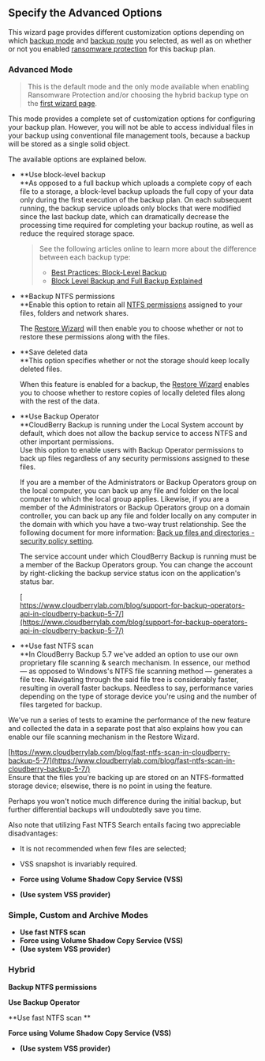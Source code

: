 ## Specify the Advanced Options

This wizard page provides different customization options depending on which [backup mode](/concepts/backup-wizard/backup-filesfolders/shared-select-the-backup-mode.md) and [backup route](/concepts/backup-wizard/backup-filesfolders/welcome.md) you selected, as well as on whether or not you enabled [ransomware protection](/concepts/backup-wizard/backup-filesfolders/welcome.md) for this backup plan.

### Advanced Mode

> This is the default mode and the only mode available when enabling Ransomware Protection and/or choosing the hybrid backup type on the [first wizard page](/concepts/backup-wizard/backup-filesfolders/welcome.md).

This mode provides a complete set of customization options for configuring your backup plan. However, you will not be able to access individual files in your backup using conventional file management tools, because a backup will be stored as a single solid object.

The available options are explained below.

* **Use block-level backup                
  **As opposed to a full backup which uploads a complete copy of each file to a storage, a block-level backup uploads the full copy of your data only during the first execution of the backup plan. On each subsequent running, the backup service uploads only blocks that were modified since the last backup date, which can dramatically decrease the processing time required for completing your backup routine, as well as reduce the required storage space.

  > See the following articles online to learn more about the difference between each backup type:
  >
  > * [Best Practices: Block-Level Backup](https://www.cloudberrylab.com/blog/best-practices-block-level-backup/)
  > * [Block Level Backup and Full Backup Explained](https://www.cloudberrylab.com/blog/block-level-backup-and-full-backup-explained/)

* **Backup NTFS permissions                
  **Enable this option to retain all [NTFS permissions](http://www.ntfs.com/ntfs-permissions.htm) assigned to your files, folders and network shares.

  The [Restore Wizard](/chapter1/step-3-choose-data-to-restore/31-restore-filesfolders-or-ms-exchange-data/313-specify-the-restore-destination.md) will then enable you to choose whether or not to restore these permissions along with the files.

* **Save deleted data          
  **This option specifies whether or not the storage should keep locally deleted files.

  When this feature is enabled for a backup, the [Restore Wizard](/chapter1/step-3-choose-data-to-restore/31-restore-filesfolders-or-ms-exchange-data/313-specify-the-restore-destination.md) enables you to choose whether to restore copies of locally deleted files along with the rest of the data.​

* **Use Backup Operator  
  **CloudBerry Backup is running under the Local System account by default, which does not allow the backup service to access NTFS and other important permissions.  
  Use this option to enable users with Backup Operator permissions to back up files regardless of any security permissions assigned to these files.   
  
  If you are a member of the Administrators or Backup Operators group on the local computer, you can back up any file and folder on the local computer to which the local group applies. Likewise, if you are a member of the Administrators or Backup Operators group on a domain controller, you can back up any file and folder locally on any computer in the domain with which you have a two-way trust relationship. See the following document for more information: [Back up files and directories - security policy setting](https://docs.microsoft.com/en-us/windows/security/threat-protection/security-policy-settings/back-up-files-and-directories).  
  
  The service account under which CloudBerry Backup is running must be a member of the Backup Operators group. You can change the account by right-clicking the backup service status icon on the application's status bar.  
  
  [  
  https://www.cloudberrylab.com/blog/support-for-backup-operators-api-in-cloudberry-backup-5-7/](https://www.cloudberrylab.com/blog/support-for-backup-operators-api-in-cloudberry-backup-5-7/)

* **Use fast NTFS scan                              
  **In CloudBerry Backup 5.7 we've added an option to use our own proprietary file scanning & search mechanism. In essence, our method — as opposed to Windows's NTFS file scanning method — generates a file tree. Navigating through the said file tree is considerably faster, resulting in overall faster backups. Needless to say, performance varies depending on the type of storage device you're using and the number of files targeted for backup.

We've run a series of tests to examine the performance of the new feature and collected the data in a separate post that also explains how you can enable our file scanning mechanism in the Restore Wizard.

[https://www.cloudberrylab.com/blog/fast-ntfs-scan-in-cloudberry-backup-5-7/](https://www.cloudberrylab.com/blog/fast-ntfs-scan-in-cloudberry-backup-5-7/)  
  Ensure that the files you're backing up are stored on an NTFS-formatted storage device; elsewise, there is no point in using the feature.

Perhaps you won't notice much difference during the initial backup, but further differential backups will undoubtedly save you time.

Also note that utilizing Fast NTFS Search entails facing two appreciable disadvantages:

* It is not recommended when few files are selected;
* VSS snapshot is invariably required.

* **Force using Volume Shadow Copy Service \(VSS\)**

* **\(Use system VSS provider\)**

### Simple, Custom and Archive Modes

* **Use fast NTFS scan**
* **Force using Volume Shadow Copy Service \(VSS\)**
* **\(Use system VSS provider\)**

### Hybrid

**Backup NTFS permissions**

**Use Backup Operator**

**Use fast NTFS scan      **

**Force using Volume Shadow Copy Service \(VSS\)**

* **\(Use system VSS provider\)**



